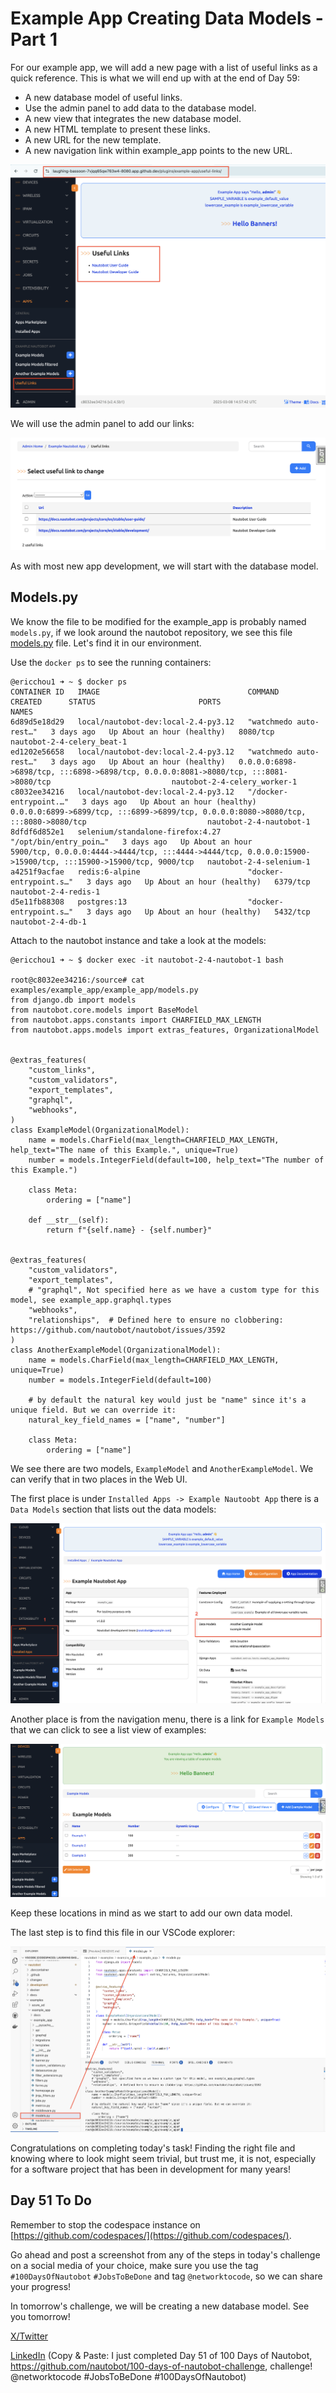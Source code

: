 # Example App Creating Data Models - Part 1

For our example app, we will add a new page with a list of useful links as a quick reference. This is what we will end up with at the end of Day 59: 

- A new database model of useful links. 
- Use the admin panel to add data to the database model. 
- A new view that integrates the new database model. 
- A new HTML template to present these links. 
- A new URL for the new template. 
- A new navigation link within example_app points to the new URL. 

![final_version_1](images/final_version_1.png)

We will use the admin panel to add our links: 

![final_version_1](images/final_version_admin_panel.png)

As with most new app development, we will start with the database model. 

## Models.py

We know the file to be modified for the example_app is probably named `models.py`, if we look around the nautobot repository, we see this file [models.py](https://github.com/nautobot/nautobot/blob/develop/examples/example_app/example_app/models.py) file. Let's find it in our environment. 

Use the `docker ps` to see the running containers: 

```
@ericchou1 ➜ ~ $ docker ps
CONTAINER ID   IMAGE                                 COMMAND                  CREATED      STATUS                       PORTS                                                                                                          NAMES
6d89d5e18d29   local/nautobot-dev:local-2.4-py3.12   "watchmedo auto-rest…"   3 days ago   Up About an hour (healthy)   8080/tcp                                                                                                       nautobot-2-4-celery_beat-1
ed1202e56658   local/nautobot-dev:local-2.4-py3.12   "watchmedo auto-rest…"   3 days ago   Up About an hour (healthy)   0.0.0.0:6898->6898/tcp, :::6898->6898/tcp, 0.0.0.0:8081->8080/tcp, :::8081->8080/tcp                           nautobot-2-4-celery_worker-1
c8032ee34216   local/nautobot-dev:local-2.4-py3.12   "/docker-entrypoint.…"   3 days ago   Up About an hour (healthy)   0.0.0.0:6899->6899/tcp, :::6899->6899/tcp, 0.0.0.0:8080->8080/tcp, :::8080->8080/tcp                           nautobot-2-4-nautobot-1
8dfdf6d852e1   selenium/standalone-firefox:4.27      "/opt/bin/entry_poin…"   3 days ago   Up About an hour             5900/tcp, 0.0.0.0:4444->4444/tcp, :::4444->4444/tcp, 0.0.0.0:15900->15900/tcp, :::15900->15900/tcp, 9000/tcp   nautobot-2-4-selenium-1
a4251f9acfae   redis:6-alpine                        "docker-entrypoint.s…"   3 days ago   Up About an hour (healthy)   6379/tcp                                                                                                       nautobot-2-4-redis-1
d5e11fb88308   postgres:13                           "docker-entrypoint.s…"   3 days ago   Up About an hour (healthy)   5432/tcp                                                                                                       nautobot-2-4-db-1
```

Attach to the nautobot instance and take a look at the models: 

```
@ericchou1 ➜ ~ $ docker exec -it nautobot-2-4-nautobot-1 bash

root@c8032ee34216:/source# cat examples/example_app/example_app/models.py 
from django.db import models
from nautobot.core.models import BaseModel 
from nautobot.apps.constants import CHARFIELD_MAX_LENGTH
from nautobot.apps.models import extras_features, OrganizationalModel


@extras_features(
    "custom_links",
    "custom_validators",
    "export_templates",
    "graphql",
    "webhooks",
)
class ExampleModel(OrganizationalModel):
    name = models.CharField(max_length=CHARFIELD_MAX_LENGTH, help_text="The name of this Example.", unique=True)
    number = models.IntegerField(default=100, help_text="The number of this Example.")

    class Meta:
        ordering = ["name"]

    def __str__(self):
        return f"{self.name} - {self.number}"


@extras_features(
    "custom_validators",
    "export_templates",
    # "graphql", Not specified here as we have a custom type for this model, see example_app.graphql.types
    "webhooks",
    "relationships",  # Defined here to ensure no clobbering: https://github.com/nautobot/nautobot/issues/3592
)
class AnotherExampleModel(OrganizationalModel):
    name = models.CharField(max_length=CHARFIELD_MAX_LENGTH, unique=True)
    number = models.IntegerField(default=100)

    # by default the natural key would just be "name" since it's a unique field. But we can override it:
    natural_key_field_names = ["name", "number"]

    class Meta:
        ordering = ["name"]

```

We see there are two models, `ExampleModel` and `AnotherExampleModel`. We can verify that in two places in the Web UI. 

The first place is under `Installed Apps -> Example Nautoobt App` there is a `Data Models` section that lists out the data models: 

![example_app_models](images/example_app_models.png)

Another place is from the navigation menu, there is a link for `Example Models` that we can click to see a list view of examples: 

![example_app_models_2](images/example_app_models_2.png)

Keep these locations in mind as we start to add our own data model. 

The last step is to find this file in our VSCode explorer: 

![models_file](images/models_file.png)

Congratulations on completing today's task! Finding the right file and knowing where to look might seem trivial, but trust me, it is not, especially for a software project that has been in development for many years!

## Day 51 To Do

Remember to stop the codespace instance on [https://github.com/codespaces/](https://github.com/codespaces/). 

Go ahead and post a screenshot from any of the steps in today's challenge on a social media of your choice, make sure you use the tag `#100DaysOfNautobot` `#JobsToBeDone` and tag `@networktocode`, so we can share your progress! 

In tomorrow's challenge, we will be creating a new database model. See you tomorrow! 

[X/Twitter](<https://twitter.com/intent/tweet?url=https://github.com/nautobot/100-days-of-nautobot&text=I+jst+completed+Day+51+of+the+100+days+of+nautobot+challenge+!&hashtags=100DaysOfNautobot,JobsToBeDone>)

[LinkedIn](https://www.linkedin.com/) (Copy & Paste: I just completed Day 51 of 100 Days of Nautobot, https://github.com/nautobot/100-days-of-nautobot-challenge, challenge! @networktocode #JobsToBeDone #100DaysOfNautobot) 